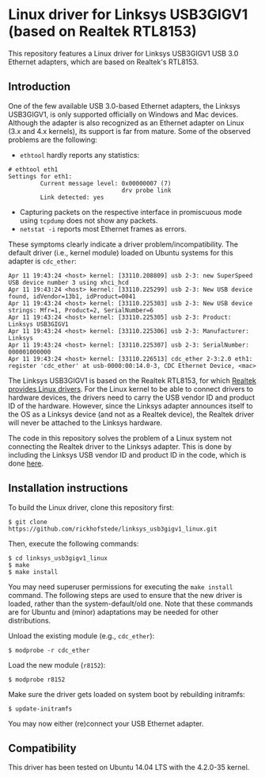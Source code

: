 # Linux driver for Linksys USB3GIGV1 (based on Realtek RTL8153)

This repository features a Linux driver for Linksys USB3GIGV1 USB 3.0 Ethernet adapters, which are based on Realtek's RTL8153.

## Introduction

One of the few available USB 3.0-based Ethernet adapters, the Linksys USB3GIGV1, is only supported officially on Windows and Mac devices. Although the adapter is also recognized as an Ethernet adapter on Linux (3.x and 4.x kernels), its support is far from mature. Some of the observed problems are the following:

* `ethtool` hardly reports any statistics:

```
# ethtool eth1
Settings for eth1:
         Current message level: 0x00000007 (7)
                                drv probe link
         Link detected: yes
```
* Capturing packets on the respective interface in promiscuous mode using `tcpdump` does not show any packets.
* `netstat -i` reports most Ethernet frames as errors.

These symptoms clearly indicate a driver problem/incompatibility. The default driver (i.e., kernel module) loaded on Ubuntu systems for this adapter is `cdc_ether`:
```
Apr 11 19:43:24 <host> kernel: [33110.208809] usb 2-3: new SuperSpeed USB device number 3 using xhci_hcd
Apr 11 19:43:24 <host> kernel: [33110.225299] usb 2-3: New USB device found, idVendor=13b1, idProduct=0041
Apr 11 19:43:24 <host> kernel: [33110.225303] usb 2-3: New USB device strings: Mfr=1, Product=2, SerialNumber=6
Apr 11 19:43:24 <host> kernel: [33110.225305] usb 2-3: Product: Linksys USB3GIGV1
Apr 11 19:43:24 <host> kernel: [33110.225306] usb 2-3: Manufacturer: Linksys
Apr 11 19:43:24 <host> kernel: [33110.225307] usb 2-3: SerialNumber: 000001000000
Apr 11 19:43:24 <host> kernel: [33110.226513] cdc_ether 2-3:2.0 eth1: register 'cdc_ether' at usb-0000:00:14.0-3, CDC Ethernet Device, <mac>
```

The Linksys USB3GIGV1 is based on the Realtek RTL8153, for which [Realtek provides Linux drivers](http://www.realtek.com/downloads/downloadsView.aspx?Langid=1&PNid=56&PFid=56&Level=5&Conn=4&DownTypeID=3&GetDown=false#RTL8153). For the Linux kernel to be able to connect drivers to hardware devices, the drivers need to carry the USB vendor ID and product ID of the hardware. However, since the Linksys adapter announces itself to the OS as a Linksys device (and not as a Realtek device), the Realtek driver will never be attached to the Linksys hardware.

The code in this repository solves the problem of a Linux system not connecting the Realtek driver to the Linksys adapter. This is done by including the Linksys USB vendor ID and product ID in the code, which is done [here](https://github.com/rickhofstede/linksys_usb3gigv1_linux/commit/53788c4b0dde3d7259fe81a7ae0abd8fd0708fcb).

## Installation instructions

To build the Linux driver, clone this repository first:
```
$ git clone https://github.com/rickhofstede/linksys_usb3gigv1_linux.git
```

Then, execute the following commands:
```
$ cd linksys_usb3gigv1_linux
$ make
$ make install
```

You may need superuser permissions for executing the `make install` command. The following steps are used to ensure that the new driver is loaded, rather than the system-default/old one. Note that these commands are for Ubuntu and (minor) adaptations may be needed for other distributions.

Unload the existing module (e.g., `cdc_ether`):
```
$ modprobe -r cdc_ether
```

Load the new module (`r8152`):
```
$ modprobe r8152
```

Make sure the driver gets loaded on system boot by rebuilding initramfs:
```
$ update-initramfs
```

You may now either (re)connect your USB Ethernet adapter.

## Compatibility

This driver has been tested on Ubuntu 14.04 LTS with the 4.2.0-35 kernel.
